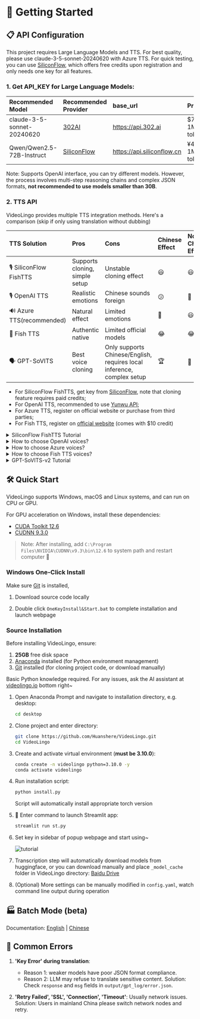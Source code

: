 # 🚀 Getting Started

## 📋 API Configuration
This project requires Large Language Models and TTS. For best quality, please use claude-3-5-sonnet-20240620 with Azure TTS. For quick testing, you can use [SiliconFlow](https://cloud.siliconflow.cn/i/ttKDEsxE), which offers free credits upon registration and only needs one key for all features.

### 1. **Get API_KEY for Large Language Models**:

| Recommended Model | Recommended Provider | base_url | Price | Effect |
|:-----|:---------|:---------|:-----|:---------|
| claude-3-5-sonnet-20240620 | [302AI](https://gpt302.saaslink.net/C2oHR9) | https://api.302.ai | $7.5 / 1M tokens | 🤩 |
| Qwen/Qwen2.5-72B-Instruct | [SiliconFlow](https://cloud.siliconflow.cn/i/ttKDEsxE) | https://api.siliconflow.cn | ¥4 / 1M tokens | 😃 |

Note: Supports OpenAI interface, you can try different models. However, the process involves multi-step reasoning chains and complex JSON formats, **not recommended to use models smaller than 30B**.

### 2. **TTS API**
VideoLingo provides multiple TTS integration methods. Here's a comparison (skip if only using translation without dubbing)

| TTS Solution | Pros | Cons | Chinese Effect | Non-Chinese Effect |
|:---------|:-----|:-----|:---------|:-----------|
| 🎙️ SiliconFlow FishTTS | Supports cloning, simple setup | Unstable cloning effect | 😃 | 😃 |
| 🎙️ OpenAI TTS | Realistic emotions | Chinese sounds foreign | 😕 | 🤩 |
| 🔊 Azure TTS(recommended) | Natural effect | Limited emotions | 🤩 | 😃 |
| 🎤 Fish TTS | Authentic native | Limited official models | 😂 | 😂 |
| 🗣️ GPT-SoVITS | Best voice cloning | Only supports Chinese/English, requires local inference, complex setup | 🏆 | 🚫 |

- For SiliconFlow FishTTS, get key from [SiliconFlow](https://cloud.siliconflow.cn/i/ttKDEsxE), note that cloning feature requires paid credits;
- For OpenAI TTS, recommended to use [Yunwu API](https://yunwu.zeabur.app/register?aff=TXMB);
- For Azure TTS, register on official website or purchase from third parties;
- For Fish TTS, register on [official website](https://fish.audio/en/go-api/) (comes with $10 credit)

<details>
<summary>SiliconFlow FishTTS Tutorial</summary>

Currently supports 3 modes:

1. `preset`: Uses fixed voice, can preview on [Official Playground](https://cloud.siliconflow.cn/playground/text-to-speech/17885302608), default is `anna`.
2. `clone(stable)`: Corresponds to fishtts api's `custom`, uses voice from uploaded audio, automatically samples first 10 seconds of video for voice, better voice consistency.
3. `clone(dynamic)`: Corresponds to fishtts api's `dynamic`, uses each sentence as reference audio during TTS, may have inconsistent voice but better effect.

</details>

<details>
<summary>How to choose OpenAI voices?</summary>

Voice list can be found on the [official website](https://platform.openai.com/docs/guides/text-to-speech/voice-options), such as `alloy`, `echo`, `nova`, etc. Modify `openai_tts.voice` in `config.yaml`.

</details>
<details>
<summary>How to choose Azure voices?</summary>

Recommended to try voices in the [online demo](https://speech.microsoft.com/portal/voicegallery). You can find the voice code in the code on the right, e.g. `zh-CN-XiaoxiaoMultilingualNeural`

</details>

<details>
<summary>How to choose Fish TTS voices?</summary>

Go to the [official website](https://fish.audio/en/) to listen and choose voices. Find the voice code in the URL, e.g. Dingzhen is `54a5170264694bfc8e9ad98df7bd89c3`. Popular voices are already added in `config.yaml`. To use other voices, modify the `fish_tts.character_id_dict` dictionary in `config.yaml`.

</details>

<details>
<summary>GPT-SoVITS-v2 Tutorial</summary>

1. Check requirements and download the package from [official Yuque docs](https://www.yuque.com/baicaigongchang1145haoyuangong/ib3g1e/dkxgpiy9zb96hob4#KTvnO).

2. Place `GPT-SoVITS-v2-xxx` and `VideoLingo` in the same directory. **Note they should be parallel folders.**

3. Choose one of the following ways to configure the model:

   a. Self-trained model:
   - After training, `tts_infer.yaml` under `GPT-SoVITS-v2-xxx\GPT_SoVITS\configs` will have your model path auto-filled. Copy and rename it to `your_preferred_english_character_name.yaml`
   - In the same directory as the `yaml` file, place reference audio named `your_preferred_english_character_name_reference_audio_text.wav` or `.mp3`, e.g. `Huanyuv2_Hello, this is a test audio.wav`
   - In VideoLingo's sidebar, set `GPT-SoVITS Character` to `your_preferred_english_character_name`.

   b. Use pre-trained model:
   - Download my model from [here](https://vip.123pan.cn/1817874751/8137723), extract and overwrite to `GPT-SoVITS-v2-xxx`.
   - Set `GPT-SoVITS Character` to `Huanyuv2`.

   c. Use other trained models:
   - Place `xxx.ckpt` in `GPT_weights_v2` folder and `xxx.pth` in `SoVITS_weights_v2` folder.
   - Following method a, rename `tts_infer.yaml` and modify `t2s_weights_path` and `vits_weights_path` under `custom` to point to your models, e.g.:
  
      ```yaml
      # Example config for method b:
      t2s_weights_path: GPT_weights_v2/Huanyu_v2-e10.ckpt
      version: v2
      vits_weights_path: SoVITS_weights_v2/Huanyu_v2_e10_s150.pth
      ```
   - Following method a, place reference audio in the same directory as the `yaml` file, named `your_preferred_english_character_name_reference_audio_text.wav` or `.mp3`, e.g. `Huanyuv2_Hello, this is a test audio.wav`. The program will auto-detect and use it.
   - ⚠️ Warning: **Please use English for `character_name`** to avoid errors. `reference_audio_text` can be in Chinese. Currently in beta, may produce errors.


   ```
   # Expected directory structure:
   .
   ├── VideoLingo
   │   └── ...
   └── GPT-SoVITS-v2-xxx
       ├── GPT_SoVITS
       │   └── configs
       │       ├── tts_infer.yaml
       │       ├── your_preferred_english_character_name.yaml
       │       └── your_preferred_english_character_name_reference_audio_text.wav
       ├── GPT_weights_v2
       │   └── [your GPT model file]
       └── SoVITS_weights_v2
           └── [your SoVITS model file]
   ```
        
After configuration, select `Reference Audio Mode` in the sidebar (see Yuque docs for details). During dubbing, VideoLingo will automatically open GPT-SoVITS inference API port in the command line, which can be closed manually after completion. Note that stability depends on the base model chosen.</details>

## 🛠️ Quick Start

VideoLingo supports Windows, macOS and Linux systems, and can run on CPU or GPU.

For GPU acceleration on Windows, install these dependencies:

- [CUDA Toolkit 12.6](https://developer.download.nvidia.com/compute/cuda/12.6.0/local_installers/cuda_12.6.0_560.76_windows.exe)
- [CUDNN 9.3.0](https://developer.download.nvidia.com/compute/cudnn/9.3.0/local_installers/cudnn_9.3.0_windows.exe)

> Note: After installing, add `C:\Program Files\NVIDIA\CUDNN\v9.3\bin\12.6` to system path and restart computer 🔄

### Windows One-Click Install

Make sure [Git](https://git-scm.com/downloads) is installed,

1. Download source code locally

2. Double click `OneKeyInstall&Start.bat` to complete installation and launch webpage

### Source Installation

Before installing VideoLingo, ensure:
1. **25GB** free disk space
2. [Anaconda](https://www.anaconda.com/download) installed (for Python environment management)
3. [Git](https://git-scm.com/downloads) installed (for cloning project code, or download manually)

Basic Python knowledge required. For any issues, ask the AI assistant at [videolingo.io](https://videolingo.io) bottom right~

1. Open Anaconda Prompt and navigate to installation directory, e.g. desktop:
   ```bash
   cd desktop
   ```

2. Clone project and enter directory:
   ```bash
   git clone https://github.com/Huanshere/VideoLingo.git
   cd VideoLingo
   ```

3. Create and activate virtual environment (**must be 3.10.0**):
   ```bash
   conda create -n videolingo python=3.10.0 -y
   conda activate videolingo
   ```

4. Run installation script:
   ```bash
   python install.py
   ```
   Script will automatically install appropriate torch version

5. 🎉 Enter command to launch Streamlit app:
   ```bash
   streamlit run st.py
   ```

6. Set key in sidebar of popup webpage and start using~

   ![tutorial](https://github.com/user-attachments/assets/983ba58b-5ae3-4132-90f5-6d48801465dd)

7. Transcription step will automatically download models from huggingface, or you can download manually and place `_model_cache` folder in VideoLingo directory: [Baidu Drive](https://pan.baidu.com/s/1Igo_FvFV4Xcb8tSYT0ktpA?pwd=e1c7)

8. (Optional) More settings can be manually modified in `config.yaml`, watch command line output during operation

## 🏭 Batch Mode (beta)

Documentation: [English](/batch/README.md) | [Chinese](/batch/README.zh.md)

## 🚨 Common Errors

1. **'Key Error' during translation**: 
   - Reason 1: weaker models have poor JSON format compliance.
   - Reason 2: LLM may refuse to translate sensitive content.
   Solution: Check `response` and `msg` fields in `output/gpt_log/error.json`.

2. **'Retry Failed', 'SSL', 'Connection', 'Timeout'**: Usually network issues. Solution: Users in mainland China please switch network nodes and retry.
